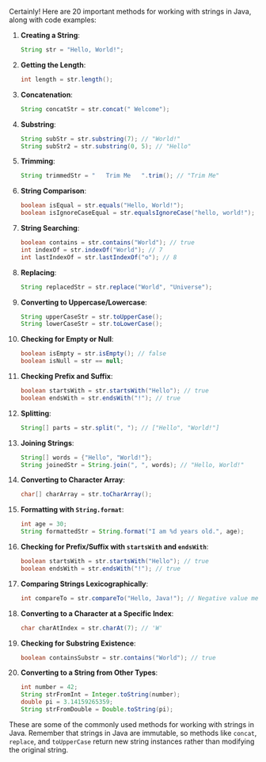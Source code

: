 Certainly! Here are 20 important methods for working with strings in Java, along with code examples:

1. **Creating a String**:

   ```java
   String str = "Hello, World!";
   ```

2. **Getting the Length**:

   ```java
   int length = str.length();
   ```

3. **Concatenation**:

   ```java
   String concatStr = str.concat(" Welcome");
   ```

4. **Substring**:

   ```java
   String subStr = str.substring(7); // "World!"
   String subStr2 = str.substring(0, 5); // "Hello"
   ```

5. **Trimming**:

   ```java
   String trimmedStr = "   Trim Me   ".trim(); // "Trim Me"
   ```

6. **String Comparison**:

   ```java
   boolean isEqual = str.equals("Hello, World!");
   boolean isIgnoreCaseEqual = str.equalsIgnoreCase("hello, world!");
   ```

7. **String Searching**:

   ```java
   boolean contains = str.contains("World"); // true
   int indexOf = str.indexOf("World"); // 7
   int lastIndexOf = str.lastIndexOf("o"); // 8
   ```

8. **Replacing**:

   ```java
   String replacedStr = str.replace("World", "Universe");
   ```

9. **Converting to Uppercase/Lowercase**:

   ```java
   String upperCaseStr = str.toUpperCase();
   String lowerCaseStr = str.toLowerCase();
   ```

10. **Checking for Empty or Null**:

    ```java
    boolean isEmpty = str.isEmpty(); // false
    boolean isNull = str == null;
    ```

11. **Checking Prefix and Suffix**:

    ```java
    boolean startsWith = str.startsWith("Hello"); // true
    boolean endsWith = str.endsWith("!"); // true
    ```

12. **Splitting**:

    ```java
    String[] parts = str.split(", "); // ["Hello", "World!"]
    ```

13. **Joining Strings**:

    ```java
    String[] words = {"Hello", "World!"};
    String joinedStr = String.join(", ", words); // "Hello, World!"
    ```

14. **Converting to Character Array**:

    ```java
    char[] charArray = str.toCharArray();
    ```

15. **Formatting with `String.format`**:

    ```java
    int age = 30;
    String formattedStr = String.format("I am %d years old.", age);
    ```

16. **Checking for Prefix/Suffix with `startsWith` and `endsWith`**:

    ```java
    boolean startsWith = str.startsWith("Hello"); // true
    boolean endsWith = str.endsWith("!"); // true
    ```

17. **Comparing Strings Lexicographically**:

    ```java
    int compareTo = str.compareTo("Hello, Java!"); // Negative value means less, 0 means equal, positive means greater
    ```

18. **Converting to a Character at a Specific Index**:

    ```java
    char charAtIndex = str.charAt(7); // 'W'
    ```

19. **Checking for Substring Existence**:

    ```java
    boolean containsSubstr = str.contains("World"); // true
    ```

20. **Converting to a String from Other Types**:

    ```java
    int number = 42;
    String strFromInt = Integer.toString(number);
    double pi = 3.14159265359;
    String strFromDouble = Double.toString(pi);
    ```

These are some of the commonly used methods for working with strings in Java. Remember that strings in Java are immutable, so methods like `concat`, `replace`, and `toUpperCase` return new string instances rather than modifying the original string.
